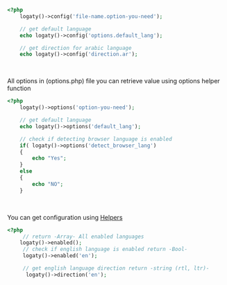 ```php
<?php
    logaty()->config('file-name.option-you-need');

    // get default language
    echo logaty()->config('options.default_lang');

    // get direction for arabic language
    echo logaty()->config('direction.ar');

```

<br>


All options in (options.php) file you can retrieve value using options helper function
```php
<?php
    logaty()->options('option-you-need');

    // get default language
    echo logaty()->options('default_lang');

    // check if detecting browser language is enabled
    if( logaty()->options('detect_browser_lang')
    {
        echo "Yes";
    }
    else
    {
        echo "NO";
    }

```

<br>

You can get configuration using [Helpers](/helpers/)
```php
<?php
     // return -Array- All enabled languages
    logaty()->enabled();
     // check if english language is enabled return -Bool-
     logaty()->enabled('en');

     // get english language direction return -string (rtl, ltr)-
      logaty()->direction('en');

```